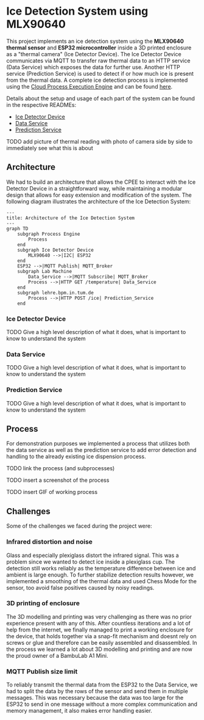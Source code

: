 # Ice Detection System using MLX90640

This project implements an ice detection system using the **MLX90640 thermal sensor** and **ESP32 microcontroller** inside a 3D printed enclosure as a "thermal camera" (Ice Detector Device). The Ice Detector Device communicates via MQTT to transfer raw thermal data to an HTTP service (Data Service) which exposes the data for further use. Another HTTP service (Prediction Service) is used to detect if or how much ice is present from the thermal data. A complete ice detection process is implemented using the [Cloud Process Execution Engine](https://cpee.org) and can be found [here](https://cpee.org/hub/server/Teaching.dir/Prak.dir/TUM-Prak-24-SS.dir/IceDetectorDetection.xml).

Details about the setup and usage of each part of the system can be found in the respective READMEs:
- [Ice Detector Device](https://github.com/jannemannX/master-praktikum-SoSe24/blob/main/ice-detector/README.md)
- [Data Service](https://github.com/jannemannX/master-praktikum-SoSe24/blob/main/data-service/README.md)
- [Prediction Service](https://github.com/jannemannX/master-praktikum-SoSe24/blob/main/data-service/README.md)

TODO add picture of thermal reading with photo of camera side by side to immediately see what this is about

## Architecture

We had to build an architecture that allows the CPEE to interact with the Ice Detector Device in a straightforward way, while maintaining a modular design that allows for easy extension and modification of the system. The following diagram illustrates the architecture of the Ice Detection System:

```mermaid
---
title: Architecture of the Ice Detection System
---
graph TD
    subgraph Process Engine
        Process
    end
    subgraph Ice Detector Device
        MLX90640 -->|I2C| ESP32
    end
    ESP32 -->|MQTT Publish| MQTT_Broker
    subgraph Lab Machine
        Data_Service -->|MQTT Subscribe| MQTT_Broker
        Process -->|HTTP GET /temperature| Data_Service
    end
    subgraph lehre.bpm.in.tum.de
        Process -->|HTTP POST /ice| Prediction_Service
    end
```

### Ice Detector Device
TODO Give a high level description of what it does, what is important to know to understand the system


### Data Service

TODO Give a high level description of what it does, what is important to know to understand the system

### Prediction Service

TODO Give a high level description of what it does, what is important to know to understand the system

## Process
For demonstration purposes we implemented a process that utilizes both the data service as well as the prediction service to add error detection and handling to the already existing ice dispension process.

TODO link the process (and subprocesses)

TODO insert a screenshot of the process

TODO insert GIF of working process

## Challenges
Some of the challenges we faced during the project were:

### Infrared distortion and noise
Glass and especially plexiglass distort the infrared signal. This was a problem since we wanted to detect ice inside a plexiglass cup. The detection still works reliably as the temperature difference between ice and ambient is large enough. To further stabilize detection results however, we implemented a smoothing of the thermal data and used Chess Mode for the sensor, too avoid false positives caused by noisy readings.

### 3D printing of enclosure
The 3D modelling and printing was very challenging as there was no prior experience present with any of this. After countless iterations and a lot of help from the internet, we finally managed to print a working enclosure for the device, that holds together via a snap-fit mechanism and doesnt rely on screws or glue and therefore can be easily assembled and disassembled. In the process we learned a lot about 3D modelling and printing and are now the proud owner of a BambuLab A1 Mini.

### MQTT Publish size limit
To reliably transmit the thermal data from the ESP32 to the Data Service, we had to split the data by the rows of the sensor and send them in multiple messages. This was necessary because the data was too large for the ESP32 to send in one message without a more complex communication and memory management, it also makes error handling easier.
